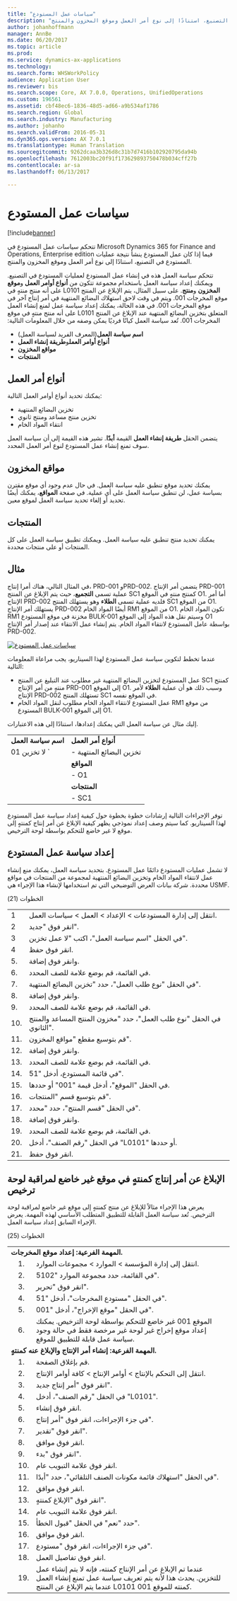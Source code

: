 ```yaml
---
title: "سياسات عمل المستودع"
description: "تتحكم سياسات عمل المستودع فيما إذا كان عمل المستودع ينشأ نتيجة عمليات المستودع في التصنيع، استنادًا إلى نوع أمر العمل وموقع المخزون والمنتج."
author: johanhoffmann
manager: AnnBe
ms.date: 06/20/2017
ms.topic: article
ms.prod: 
ms.service: dynamics-ax-applications
ms.technology: 
ms.search.form: WHSWorkPolicy
audience: Application User
ms.reviewer: bis
ms.search.scope: Core, AX 7.0.0, Operations, UnifiedOperations
ms.custom: 196561
ms.assetid: cbf48ec6-1836-48d5-ad66-a9b534af1786
ms.search.region: Global
ms.search.industry: Manufacturing
ms.author: johanho
ms.search.validFrom: 2016-05-31
ms.dyn365.ops.version: AX 7.0.1
ms.translationtype: Human Translation
ms.sourcegitcommit: 9262dcaa3b326d8c31b7d7416b102920795da94b
ms.openlocfilehash: 7612003bc20f91f173629893750478b034cff27b
ms.contentlocale: ar-sa
ms.lasthandoff: 06/13/2017

---
```


# <a name="warehouse-work-policies"></a>سياسات عمل المستودع

[!include[banner](../includes/banner.md)]


تتحكم سياسات عمل المستودع في Microsoft Dynamics 365 for Finance and Operations, Enterprise edition فيما إذا كان عمل المستودع ينشأ نتيجة عمليات المستودع في التصنيع، استنادًا إلى نوع أمر العمل وموقع المخزون والمنتج.

تتحكم سياسة العمل هذه في إنشاء عمل المستودع لعمليات المستودع في التصنيع. ويمكنك إعداد سياسة العمل باستخدام مجموعة تتكون من **أنواع أوامر العمل** و**موقع المخزون** و**منتج**. ‏‫على سبيل المثال، يتم الإبلاغ عن المنتج L0101 على أنه منتج منتهٍ في موقع المخرجات 001. ويتم في وقت لاحق استهلاك البضائع المنتهية في أمر إنتاج آخر في موقع المخرجات 001. في هذه الحالة، يمكنك إعداد سياسة عمل لمنع إنشاء العمل المتعلق بتخزين البضائع المنتهية عند الإبلاغ عن المنتج L0101 على أنه منتج منتهٍ في موقع المخرجات 001. تُعد سياسة العمل كيانًا فرديًا يمكن وصفه من خلال المعلومات التالية:

-   **اسم سياسة العمل**(المعرف الفريد لسياسة العمل)
-   **أنواع أوامر العمل**و**طريقة إنشاء العمل‬**
-   **مواقع المخزون**
-   **المنتجات**

## <a name="work-order-types"></a>أنواع أمر العمل
يمكنك تحديد أنواع أوامر العمل التالية:

-   تخزين البضائع المنتهية
-   تخزين منتج مساعد ومنتج ثانوي
-   انتقاء المواد الخام

يتضمن الحقل **طريقة إنشاء العمل‬** القيمة **أبدًا‬**. تشير هذه القيمة إلى أن سياسة العمل سوف تمنع إنشاء عمل المستودع لنوع أمر العمل المحدد.

## <a name="inventory-locations"></a>مواقع المخزون
يمكنك تحديد موقع تنطبق عليه سياسة العمل. في حال عدم وجود أي موقع مقترن بسياسة عمل، لن تنطبق سياسة العمل على أي عملية. في صفحة **المواقع**، يمكنك أيضًا تحديد أو إلغاء تحديد سياسة العمل لموقع معين.

## <a name="products"></a>المنتجات
يمكنك تحديد منتج تنطبق عليه سياسة العمل. ويمكنك تطبيق سياسة العمل على كل المنتجات أو على منتجات محددة.

## <a name="example"></a>مثال
في المثال التالي، هناك أمرا إنتاج، PRD-001 وPRD-00*2*. يتضمن أمر الإنتاج PRD-001 عملية تسمى **التجميع**، حيث يتم الإبلاغ عن المنتج SC1 كمنتج منتهٍ في الموقع O1. أما أمر الإنتاج PRD-002 فلديه عملية تسمى **الطلاء** وهو يستهلك المنتج SC1 من الموقع O1. يستهلك أمر الإنتاج PRD-002 أيضًا المواد الخام RM1 من الموقع O1. تكون المواد الخام RM1 مخزنة في موقع المستودع BULK-001 وسيتم نقل هذه المواد إلى الموقع O1 بواسطة عامل المستودع لانتقاء المواد الخام. يتم إنشاء عمل الانتقاء عند إصدار أمر الإنتاج PRD-002. 

[![سياسات عمل المستودع](./media/warehouse-work-policies.png)](./media/warehouse-work-policies.png) 

عندما تخطط لتكوين سياسة عمل المستودع لهذا السيناريو، يجب مراعاة المعلومات التالية:

-   عمل المستودع لتخزين البضائع المنتهية غير مطلوب عند التبليغ عن المنتج SC1 كمنتج منتهٍ من أمر الإنتاج PRD-001 إلى الموقع O1. وسبب ذلك هو أن عملية **الطلاء** لأمر الإنتاج PRD-002 تستهلك المنتج SC1 في الموقع نفسه.
-   عمل المستودع لانتقاء المواد الخام مطلوب لنقل المواد الخام RM1 من موقع المستودع BULK-001 إلى الموقع O1.

إليك مثال عن سياسة العمل التي يمكنك إعدادها، استنادًا إلى هذه الاعتبارات.

|                                         |                                                       |
|-----------------------------------------|-------------------------------------------------------|
|**اسم سياسة العمل**<br>                 |**أنواع أمر العمل**<br>                               |
| لا تخزين 01     `                    |- تخزين البضائع المنتهية<br>                           |
|                                         |**المواقع**<br>                                      |
|                                         |- O1   |                                               |
|                                         |**المنتجات** <br>                                      |
|                                         |- SC1                                                  |

توفر الإجراءات التالية إرشادات خطوة بخطوة حول كيفية إعداد سياسة عمل المستودع لهذا السيناريو. كما سيتم وصف إعداد نموذجي يظهر كيفية الإبلاغ عن أمر إنتاج كمنتهٍ إلى موقع لا غير خاضع للتحكم بواسطة لوحة الترخيص.‬

## <a name="set-up-a-warehouse-work-policy"></a>إعداد سياسة عمل المستودع
لا تشمل عمليات المستودع دائمًا عمل المستودع. بتحديد سياسة العمل، يمكنك منع إنشاء عمل لانتقاء المواد الخام وتخزين البضائع المنتهية لمجموعة من المنتجات في مواقع محددة. شركة بيانات العرض التوضيحي التي تم استخدامها لإنشاء هذا الإجراء هي USMF. 

الخطوات (21)

|     |                                                                            |
|-----|----------------------------------------------------------------------------|
| 1  | انتقل إلى إدارة المستودعات &gt; الإعداد &gt; العمل &gt; سياسات العمل.        |
| 2  | انقر فوق "جديد".                                                                 |
| 3  | في الحقل "اسم سياسة العمل"، اكتب "لا عمل تخزين".                    |
| 4  | انقر فوق حفظ.                                                                |
| 5.  | وانقر فوق إضافة.                                                                 |
| 6.  | في القائمة، قم بوضع علامة للصف المحدد.                                        |
| 7.  | في الحقل "نوع طلب العمل"، حدد "تخزين البضائع المنتهية".            |
| 8.  | وانقر فوق إضافة.                                                                 |
| 9.  | في القائمة، قم بوضع علامة للصف المحدد.                                        |
| 10. | في الحقل "نوع طلب العمل"، حدد "مخزون المنتج المساعد والمنتج الثانوي". |
| 11. | قم بتوسيع مقطع "مواقع المخزون".                                    |
| 12. | وانقر فوق إضافة.                                                                 |
| 13. | في القائمة، قم بوضع علامة للصف المحدد.                                        |
| 14. | في قائمة المستودع، أدخل "51".                                         |
| 15. | في الحقل "الموقع"، أدخل قيمة "001" أو حددها.                              |
| 16. | قم بتوسيع قسم "المنتجات".                                               |
| 17. | في الحقل "‏‫قسم المنتج‬"، حدد "محدد".                         |
| 18. | وانقر فوق إضافة.                                                                 |
| 19. | في القائمة، قم بوضع علامة للصف المحدد.                                        |
| 20. | في الحقل "رقم الصنف"، أدخل "L0101" أو حددها.                         |
| 21. | انقر فوق حفظ.                                                                |

## <a name="report-a-production-order-as-finished-to-a-location-that-isnt-license-platecontrolled"></a>الإبلاغ عن أمر إنتاج كمنتهٍ في موقع غير خاضع لمراقبة لوحة ترخيص
يعرض هذا الإجراء مثالاً للإبلاغ عن منتج كمنتهٍ إلى موقع غير خاضع لمراقبة لوحة الترخيص. تُعد سياسة العمل القابلة للتطبيق المتطلب الأساسي لهذه المهمة. يعرض الإجراء السابق إعداد سياسة العمل. 

الخطوات (25)

<table>
<tbody>
<tr>
<td colspan="3"><strong>المهمة الفرعية: إعداد موقع المخرجات.</strong></td>
</tr>
<tr>
<td></td>
<td>1.</td>
<td>انتقل إلى إدارة المؤسسة &gt; الموارد &gt; مجموعات الموارد.</td>
</tr>
<tr>
<td></td>
<td>2.</td>
<td>في القائمة، حدد مجموعة الموارد "5102".</td>
</tr>
<tr>
<td></td>
<td>3.</td>
<td>انقر فوق "تحرير".</td>
</tr>
<tr>
<td></td>
<td>4.</td>
<td>في الحقل "مستودع المخرجات"، أدخل "51".</td>
</tr>
<tr>
<td></td>
<td>5.</td>
<td>في الحقل "موقع الإخراج"، أدخل "001".</td>
</tr>
<tr>
<td></td>
<td>6.</td>
<td>الموقع 001 غير خاضع للتحكم بواسطة لوحة الترخيص. يمكنك إعداد موقع إخراج غير لوحة غير مرخصة فقط في حالة وجود سياسة عمل قابلة للتطبيق للموقع.</td>
</tr>
<tr>
<td colspan="3"><strong>المهمة الفرعية: إنشاء أمر الإنتاج والإبلاغ عنه كمنتهٍ.</strong></td>
</tr>
<tr>
<td></td>
<td>1.</td>
<td>قم بإغلاق الصفحة.</td>
</tr>
<tr>
<td></td>
<td>2.</td>
<td>انتقل إلى التحكم بالإنتاج‬ &gt; أوامر الإنتاج &gt; كافة أوامر الإنتاج.</td>
</tr>
<tr>
<td></td>
<td>3.</td>
<td>انقر فوق "أمر إنتاج جديد".</td>
</tr>
<tr>
<td></td>
<td>4.</td>
<td>في الحقل "رقم الصنف"، أدخل "L0101".</td>
</tr>
<tr>
<td></td>
<td>5.</td>
<td>انقر فوق إنشاء.</td>
</tr>
<tr>
<td></td>
<td>6.</td>
<td>في جزء الإجراءات، انقر فوق "أمر إنتاج".</td>
</tr>
<tr>
<td></td>
<td>7.</td>
<td>انقر فوق "تقدير".</td>
</tr>
<tr>
<td></td>
<td>8.</td>
<td>انقر فوق موافق.</td>
</tr>
<tr>
<td></td>
<td>9.</td>
<td>انقر فوق "بدء".</td>
</tr>
<tr>
<td></td>
<td>10.</td>
<td>انقر فوق علامة التبويب عام.</td>
</tr>
<tr>
<td></td>
<td>11.</td>
<td>في الحقل "‏‫استهلاك قائمة مكونات الصنف التلقائي‬"، حدد "أبدًا".</td>
</tr>
<tr>
<td></td>
<td>12.</td>
<td>انقر فوق موافق.</td>
</tr>
<tr>
<td></td>
<td>13.</td>
<td>انقر فوق "الإبلاغ كمنتهٍ".</td>
</tr>
<tr>
<td></td>
<td>14.</td>
<td>انقر فوق علامة التبويب عام.</td>
</tr>
<tr>
<td></td>
<td>15.</td>
<td>حدد "نعم" في الحقل "قبول الخطأ".</td>
</tr>
<tr>
<td></td>
<td>16.</td>
<td>انقر فوق موافق.</td>
</tr>
<tr>
<td></td>
<td>17.</td>
<td>في جزء الإجراءات، انقر فوق "مستودع".</td>
</tr>
<tr>
<td></td>
<td>18.</td>
<td>انقر فوق تفاصيل العمل.</td>
</tr>
<tr>
<td></td>
<td>19.</td>
<td>عندما تم الإبلاغ عن أمر الإنتاج كمنته، فإنه لا يتم إنشاء عمل للتخزين. يحدث هذا لأنه يتم تعريف سياسة عمل تمنع إنشاء العمل عندما يتم الإبلاغ عن المنتج L0101 كمنته للموقع 001.</td>
</tr>
</tbody>
</table>




